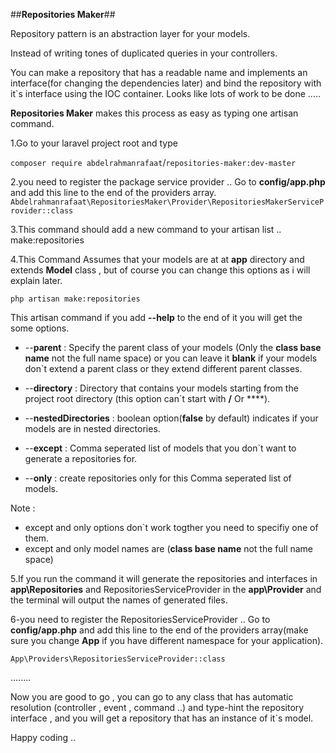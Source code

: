 ##**Repositories Maker**##
 


Repository pattern is an abstraction layer for your models.

Instead of writing tones of duplicated queries in your controllers.

You can make a repository that has a readable name and implements an interface(for changing the dependencies later) and bind the 
repository with it\`s interface using the IOC container.
Looks like lots of work to be done .....

**Repositories Maker** makes this process as easy as typing one artisan command.

1.Go to your laravel project root and type 

`composer require abdelrahmanrafaat`/`repositories-maker:dev-master`



2.you need to register the package service provider .. Go to **config/app.php** and add this line to the end of the providers array.
`Abdelrahmanrafaat\RepositoriesMaker\Provider\RepositoriesMakerServiceProvider::class`



3.This command should add a new command to your artisan list .. make:repositories



4.This Command Assumes that your models are at at **app** directory and extends **Model** class , but of course you can change this options as i will explain later.

`php artisan make:repositories`

This artisan command if you add **--help** to the end of it you will get the some options.

- \-\-**parent** : Specify the parent class of your models (Only the **class base name** not the full name space) or you can leave it **blank** if your models don\`t extend a parent class or they extend different parent classes.

- \-\-**directory** : Directory that contains your models starting from the project root directory (this option can\`t start with **/** Or **\**).

- \-\-**nestedDirectories** : boolean option(**false** by default) indicates if your models are in nested directories.

- \-\-**except** : Comma seperated list of models that you don\`t want to generate a repositories for.

- \-\-**only** : create repositories only for this Comma seperated list of models.

Note : 
- except and only options don\`t work togther you need to specifiy one of them.
- except and only model names are (**class base name** not the full name space)

5.If you run the command it will generate the repositories and interfaces in **app\Repositories** and RepositoriesServiceProvider in the **app\Provider** and the terminal will output the names of generated files.

6-you need to register the RepositoriesServiceProvider .. Go to **config/app.php** and add this line to the end of the providers array(make sure you change **App** if you have different namespace for your application).

`App\Providers\RepositoriesServiceProvider::class`

........

Now you are good to go , you can go to any class that has automatic resolution (controller , event , command ..) and type-hint the repository interface , and you will get a repository that has an instance of it\`s model.

Happy coding ..
